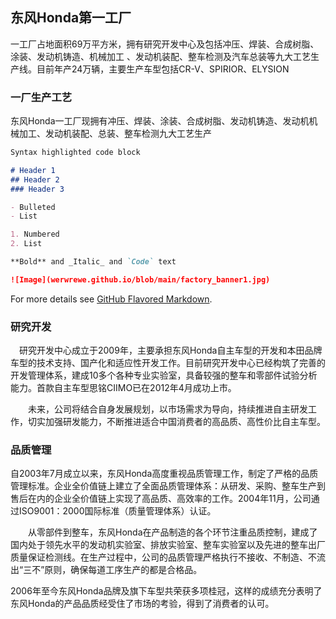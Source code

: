## 东风Honda第一工厂

一工厂占地面积69万平方米，拥有研究开发中心及包括冲压、焊装、合成树脂、涂装、发动机铸造、机械加工 、发动机装配、整车检测及汽车总装等九大工艺生产线。目前年产24万辆，主要生产车型包括CR-V、SPIRIOR、ELYSION

### 一厂生产工艺

东风Honda一工厂现拥有冲压、焊装、涂装、合成树脂、发动机铸造、发动机机械加工、发动机装配、总装、整车检测九大工艺生产

```markdown
Syntax highlighted code block

# Header 1
## Header 2
### Header 3

- Bulleted
- List

1. Numbered
2. List

**Bold** and _Italic_ and `Code` text

![Image](werwrewe.github.io/blob/main/factory_banner1.jpg)
```

For more details see [GitHub Flavored Markdown](https://guides.github.com/features/mastering-markdown/).

### 研究开发

　研究开发中心成立于2009年，主要承担东风Honda自主车型的开发和本田品牌车型的技术支持、国产化和适应性开发工作。目前研究开发中心已经构筑了完善的开发管理体系，建成10多个各种专业实验室，具备较强的整车和零部件试验分析能力。首款自主车型思铭CIIMO已在2012年4月成功上市。

　　未来，公司将结合自身发展规划，以市场需求为导向，持续推进自主研发工作，切实加强研发能力，不断推进适合中国消费者的高品质、高性价比自主车型。

### 品质管理

自2003年7月成立以来，东风Honda高度重视品质管理工作，制定了严格的品质管理标准。企业全价值链上建立了全面品质管理体系：从研发、采购、整车生产到售后在内的企业全价值链上实现了高品质、高效率的工作。2004年11月，公司通过ISO9001：2000国际标准（质量管理体系）认证。

　　从零部件到整车，东风Honda在产品制造的各个环节注重品质控制，建成了国内处于领先水平的发动机实验室、排放实验室、整车实验室以及先进的整车出厂质量保证检测线。在生产过程中，公司的品质管理严格执行不接收、不制造、不流出“三不”原则，确保每道工序生产的都是合格品。

2006年至今东风Honda品牌及旗下车型共荣获多项桂冠，这样的成绩充分表明了东风Honda的产品品质经受住了市场的考验，得到了消费者的认可。
